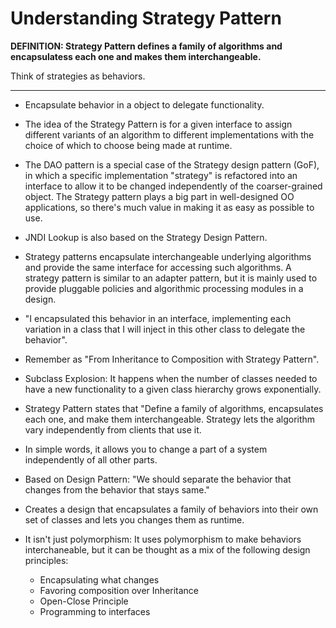 # Understanding Strategy Pattern

**DEFINITION: Strategy Pattern defines a family of algorithms and encapsulatess each one and makes them interchangeable.**

Think of strategies as behaviors.

---

- Encapsulate behavior in a object to delegate functionality.

- The idea of the Strategy Pattern is for a given interface to assign different variants of an algorithm to different implementations with the choice of which to choose being made at runtime.

- The DAO pattern is a special case of the Strategy design pattern (GoF), in which a specific implementation "strategy" is refactored into an interface to allow it to be changed independently of the coarser-grained object. The Strategy pattern plays a big part in well-designed OO applications, so there's much value in making it as easy as possible to use.

- JNDI Lookup is also based on the Strategy Design Pattern.

- Strategy patterns encapsulate interchangeable underlying algorithms and provide the same interface for accessing such algorithms. A strategy pattern is similar to an adapter pattern, but it is mainly used to provide pluggable policies and algorithmic processing modules in a design.

- "I encapsulated this behavior in an interface, implementing each variation in a class that I will inject in this other class to delegate the behavior".

- Remember as "From Inheritance to Composition with Strategy Pattern".

- Subclass Explosion: It happens when the number of classes needed to have a new functionality to a given class hierarchy grows exponentially.

- Strategy Pattern states that "Define a family of algorithms, encapsulates each one, and make them interchangeable. Strategy lets the algorithm vary independently from clients that use it.

- In simple words, it allows you to change a part of a system independently of all other parts.

- Based on Design Pattern: "We should separate the behavior that changes from the behavior that stays same."

- Creates a design that encapsulates a family of behaviors into their own set of classes and lets you changes them as runtime.

- It isn't just polymorphism: It uses polymorphism to make behaviors interchaneable, but it can be thought as a mix of the following design principles:
  - Encapsulating what changes
  - Favoring composition over Inheritance
  - Open-Close Principle
  - Programming to interfaces

